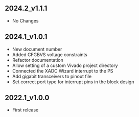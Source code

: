 ## 2024.2_v1.1.1
* No Changes

## 2024.1_v1.0.1
* New document number
* Added CFGBVS voltage constraints
* Refactor documentation
* Allow setting of a custom Vivado project directory
* Connected the XADC Wizard interrupt to the PS
* Add gigabit transceivers to pinout file
* Set correct port type for interrupt pins in the block design

## 2022.1_v1.0.0
* First release

